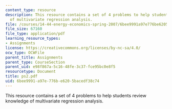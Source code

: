 ```yaml
---
content_type: resource
description: This resource contains a set of 4 problems to help students review knowledge
  of multivariate regression analysis.
file: /courses/14-44-energy-economics-spring-2007/6bee9991a97e776be6205bacedf38c74_ps2.pdf
file_size: 67160
file_type: application/pdf
learning_resource_types:
- Assignments
license: https://creativecommons.org/licenses/by-nc-sa/4.0/
ocw_type: OCWFile
parent_title: Assignments
parent_type: CourseSection
parent_uid: e98f867a-5c16-48fe-3c37-fce95bc0e8f5
resourcetype: Document
title: ps2.pdf
uid: 6bee9991-a97e-776b-e620-5bacedf38c74
---
```

This resource contains a set of 4 problems to help students review knowledge of multivariate regression analysis.